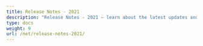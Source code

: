 ```yaml
---
title: Release Notes - 2021
description: "Release Notes - 2021 – learn about the latest updates and fixes."
type: docs
weight: 9
url: /net/release-notes-2021/
---
```



